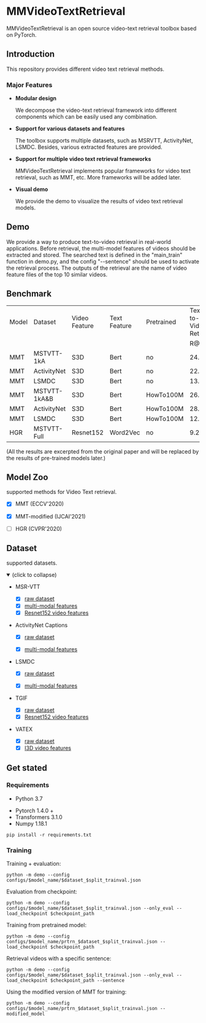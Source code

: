 # MMVideoTextRetrieval
MMVideoTextRetrieval is an open source video-text retrieval toolbox based on PyTorch.



## Introduction 

This repository provides different video text retrieval methods.

### Major Features 

* **Modular design**

  We decompose the video-text retrieval framework into different components which can be easily used any combination.

* **Support for various datasets and features**

  The toolbox supports multiple datasets, such as MSRVTT, ActivityNet, LSMDC. Besides, various extracted features are provided.

* **Support for multiple video text retrieval frameworks**

  MMVideoTextRetrieval  implements popular frameworks for video text retrieval, such as MMT, etc. More frameworks will be added later.

* **Visual demo**

  We provide the demo to visualize the results of video text retrieval models.

  

## Demo
  We provide a way to produce text-to-video retrieval in real-world applications. Before retrieval, the multi-model features of videos should be extracted and stored. The searched text is defined in the "main_train" function in demo.py, and the config "--sentence" should be used to activate the retrieval process. The outputs of the retrieval are the name of video feature files of the top 10 similar videos.


## Benchmark

<table>
   <tr>
      <td>Model</td>
      <td>Dataset</td>
      <td>Video Feature</td>
      <td>Text Feature </td>
      <td>Pretrained</td>
      <td>Text-to-Video Retrieval</td>
      <td></td>
      <td></td>
      <td>Video-to-Text Retrieval</td>
      <td></td>
      <td></td>
   </tr>
   <tr>
      <td></td>
      <td></td>
      <td></td>
      <td></td>
      <td></td>
      <td>R@1</td>
      <td>R@5</td>
      <td>R@10</td>
      <td>R@1</td>
      <td>R@5</td>
      <td>R@10</td>
   </tr>
   <tr>
      <td>MMT</td>
      <td>MSTVTT-1kA</td>
      <td>S3D</td>
      <td>Bert</td>
      <td>no</td>
      <td>24.6</td>
      <td>54</td>
      <td>67.1</td>
      <td>24.4</td>
      <td>56</td>
      <td>67.8</td>
   </tr>
   <tr>
      <td>MMT</td>
      <td>ActivityNet</td>
      <td>S3D</td>
      <td>Bert</td>
      <td>no</td>
      <td>22.7</td>
      <td>54.2</td>
      <td>93.2</td>
      <td>22.9</td>
      <td>54.8</td>
      <td>93.1</td>
   </tr>
   <tr>
      <td>MMT</td>
      <td>LSMDC</td>
      <td>S3D</td>
      <td>Bert</td>
      <td>no</td>
      <td>13.2</td>
      <td>29.2</td>
      <td>38.8</td>
      <td>12.1</td>
      <td>29.3</td>
      <td>37.9</td>
   </tr>
   <tr>
      <td>MMT</td>
      <td>MSTVTT-1kA&B</td>
      <td>S3D</td>
      <td>Bert</td>
      <td>HowTo100M</td>
      <td>26.6</td>
      <td>57.1</td>
      <td>69.6</td>
      <td>27</td>
      <td>57.5</td>
      <td>69.7</td>
   </tr>
   <tr>
      <td>MMT</td>
      <td>ActivityNet</td>
      <td>S3D</td>
      <td>Bert</td>
      <td>HowTo100M</td>
      <td>28.7</td>
      <td>61.4</td>
      <td>94.5</td>
      <td>28.9</td>
      <td>61.1</td>
      <td>94.3</td>
   </tr>
   <tr>
      <td>MMT</td>
      <td>LSMDC</td>
      <td>S3D</td>
      <td>Bert</td>
      <td>HowTo100M</td>
      <td>12.9</td>
      <td>29.9</td>
      <td>40.1</td>
      <td>12.3</td>
      <td>28.6</td>
      <td>38.9</td>
   </tr>
   <tr>
      <td>HGR</td>
      <td>MSTVTT-Full</td>
      <td>Resnet152</td>
      <td>Word2Vec</td>
      <td>no</td>
      <td>9.2</td>
      <td>26.2</td>
      <td>36.5</td>
      <td>15</td>
      <td>36.7</td>
      <td>48.8</td>
   </tr>
</table>

(All the results are excerpted from the original paper and will be replaced by the results of pre-trained models later.)



## Model Zoo

supported methods for Video Text retrieval.

- [x] MMT (ECCV'2020)

- [x] MMT-modified (IJCAI'2021)

- [ ] HGR (CVPR'2020)



## Dataset

supported datasets.

<details open>
<summary>(click to collapse)</summary>

* MSR-VTT

  * [x] [raw dataset](http://ms-multimedia-challenge.com/2017/dataset)
  * [x] [multi-modal features](http://thoth.inrialpes.fr/research/video-features/)
  * [x] [Resnet152 video features](https://github.com/cshizhe/hgr_v2t)

* ActivityNet Captions

  - [x] [raw dataset](https://cs.stanford.edu/people/ranjaykrishna/densevid/)

  - [x] [multi-modal features](http://thoth.inrialpes.fr/research/video-features/)

* LSMDC

  - [x] [raw dataset](https://sites.google.com/site/describingmovies/home)

  - [x] [multi-modal features](http://thoth.inrialpes.fr/research/video-features/)

* TGIF 
  - [x] [raw dataset](http://raingo.github.io/TGIF-Release/)
  - [x] [Resnet152 video features](https://github.com/cshizhe/hgr_v2t)

* VATEX
  - [x] [raw dataset](https://eric-xw.github.io/vatex-website/download.html)
  - [x] [I3D video features](https://github.com/cshizhe/hgr_v2t)

</details>



## Get stated

### Requirements 

* Python 3.7

- Pytorch 1.4.0 + 
- Transformers 3.1.0
- Numpy 1.18.1

```
pip install -r requirements.txt
```



### Training 

Training + evaluation:

```
python -m demo --config configs/$model_name/$dataset_$split_trainval.json
```

Evaluation from checkpoint:

```
python -m demo --config configs/$model_name/$dataset_$split_trainval.json --only_eval --load_checkpoint $checkpoint_path
```

Training from pretrained model:

```
python -m demo --config configs/$model_name/prtrn_$dataset_$split_trainval.json --load_checkpoint $checkpoint_path
```

Retrieval videos with a specific sentence:
```
python -m demo --config configs/$model_name/$dataset_$split_trainval.json --only_eval --load_checkpoint $checkpoint_path --sentence
```

Using the modified version of MMT for training:
```
python -m demo --config configs/$model_name/prtrn_$dataset_$split_trainval.json --modified_model
```
